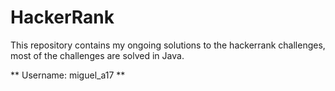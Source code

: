 # HackerRank
This repository contains my ongoing solutions to the hackerrank challenges, most of the challenges are solved in Java.

** Username: miguel_a17 **
